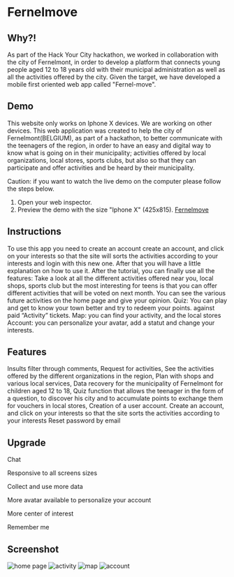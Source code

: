 # Fernelmove

**Why?!**
----
As part of the Hack Your City hackathon, we worked in collaboration with the city of Fernelmont, in order to develop a platform that connects young people aged 12 to 18 years old with their municipal administration as well as all the activities offered by the city.
Given the target, we have developed a mobile first oriented web app called "Fernel-move".

**Demo**
----
This website only works on Iphone X devices. We are working on other devices.
This web application was created to help the city of Fernelmont(BELGIUM), as part of a hackathon, to better communicate with the teenagers of the region, in order to have an easy and digital way to know what is going on in their municipality; activities offered by local organizations, local stores, sports clubs, but also so that they can participate and offer activities and be heard by their municipality.

Caution: if you want to watch the live demo on the computer please follow the steps below.
1. Open your web inspector.
2. Preview the demo with the size "Iphone X" (425x815).
[Fernelmove](https://fernelmove.herokuapp.com/)



**Instructions**
------------
To use this app you need to create an account create an account, and click on your interests so that the site will sorts the activities according to your interests and login with this new one. After that you will have a little explanation on how to use it.
After the tutorial, you can finally use all the features: Take a look at all the different activities offered near you, local shops, sports club but the most interesting for teens is that you can offer different activities that will be voted on next month. You can see the various future activities on the home page and give your opinion. 
Quiz: You can play and get to know your town better and try to redeem your points. against paid “Activity” tickets.
Map: you can find your activity, and the local stores
Account: you can personalize your avatar, add a statut and change your interests.


**Features**
-------
Insults filter through comments,
Request for activities,
See the activities offered by the different organizations in the region,
Plan with shops and various local services,
Data recovery for the municipality of Fernelmont for children aged 12 to 18,
Quiz function that allows the teenager in the form of a question, to discover his city and to accumulate points to exchange them for vouchers in local stores,
Creation of a user account.
Create an account, and click on your interests so that the site sorts the activities according to your interests 
Reset password by email


**Upgrade**
------------
Chat

Responsive to all screens sizes

Collect and use more data

More avatar available to personalize your account

More center of interest

Remember me




**Screenshot**
-----------
![home page](https://github.com/bryangustin/Fernelmove/blob/main/public/images/screenshot/suggestion-cinema.jpg)
![activity](https://github.com/bryangustin/Fernelmove/blob/main/public/images/screenshot/activity-fifa.jpg)
![map](https://github.com/bryangustin/Fernelmove/blob/main/public/images/screenshot/map.jpg)
![account](https://github.com/bryangustin/Fernelmove/blob/main/public/images/screenshot/account.jpg)
